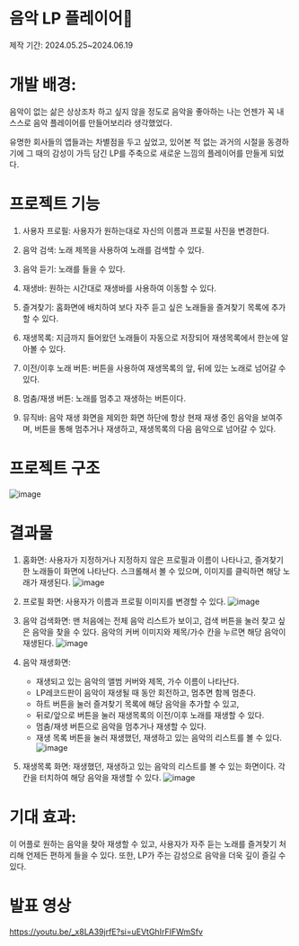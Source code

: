 # 음악 LP 플레이어🎵

제작 기간: 2024.05.25~2024.06.19


# 개발 배경:

음악이 없는 삶은 상상조차 하고 싶지 않을 정도로 음악을 좋아하는 나는 언젠가 꼭 내 스스로 음악 플레이어를 만들어보리라 생각했었다.

유명한 회사들의 앱들과는 차별점을 두고 싶었고, 있어본 적 없는 과거의 시절을 동경하기에 그 때의 감성이 가득 담긴 LP를 주축으로 새로운 느낌의 플레이어를 만들게 되었다.




# 프로젝트 기능


1. 사용자 프로필: 사용자가 원하는대로 자신의 이름과 프로필 사진을 변경한다.

2. 음악 검색: 노래 제목을 사용하여 노래를 검색할 수 있다.

3. 음악 듣기: 노래를 들을 수 있다.

4. 재생바: 원하는 시간대로 재생바를 사용하여 이동할 수 있다.

5. 즐겨찾기: 홈화면에 배치하여 보다 자주 듣고 싶은 노래들을 즐겨찾기 목록에 추가할 수 있다.

6. 재생목록: 지금까지 들어왔던 노래들이 자동으로 저장되어 재생목록에서 한눈에 알아볼 수 있다.

7. 이전/이후 노래 버튼: 버튼을 사용하여 재생목록의 앞, 뒤에 있는 노래로 넘어갈 수 있다.

8. 멈춤/재생 버튼: 노래를 멈추고 재생하는 버튼이다.

9. 뮤직바: 음악 재생 화면을 제외한 화면 하단에 항상 현재 재생 중인 음악을 보여주며, 버튼을 통해 멈추거나 재생하고, 재생목록의 다음 음악으로 넘어갈 수 있다.






# 프로젝트 구조
![image](https://github.com/sunmay12/Android_minseo/assets/127862323/a08538d1-f914-4c9d-98fa-fb828208c2b3)







# 결과물




1. 홈화면: 사용자가 지정하거나 지정하지 않은 프로필과 이름이 나타나고, 즐겨찾기 한 노래들이 화면에 나타난다.
스크롤해서 볼 수 있으며, 이미지를 클릭하면 해당 노래가 재생된다.
![image](https://github.com/sunmay12/Android_minseo/assets/127862323/d76a05fd-36fb-4b05-b108-0f8819af8233)



2. 프로필 화면: 사용자가 이름과 프로필 이미지를 변경할 수 있다.
![image](https://github.com/sunmay12/Android_minseo/assets/127862323/9a189380-c780-424b-8d8a-4e8d3f0f55d6)



3. 음악 검색화면: 맨 처음에는 전체 음악 리스트가 보이고, 검색 버튼을 눌러 찾고 싶은 음악을 찾을 수 있다.
음악의 커버 이미지와 제목/가수 칸을 누르면 해당 음악이 재생된다.
![image](https://github.com/sunmay12/Android_minseo/assets/127862323/7097abdd-6fd6-4aea-97c7-27cd7a938be1)



4. 음악 재생화면:
   - 재생되고 있는 음악의 앨범 커버와 제목, 가수 이름이 나타난다.
   - LP레코드판이 음악이 재생될 때 동안 회전하고, 멈추면 함께 멈춘다.
   - 하트 버튼을 눌러 즐겨찾기 목록에 해당 음악을 추가할 수 있고,
   - 뒤로/앞으로 버튼을 눌러 재생목록의 이전/이후 노래를 재생할 수 있다.
   - 멈춤/재생 버튼으로 음악을 멈추거나 재생할 수 있다.
   - 재생 목록 버튼을 눌러 재생했던, 재생하고 있는 음악의 리스트를 볼 수 있다.
![image](https://github.com/sunmay12/Android_minseo/assets/127862323/2c606037-ab95-464e-a6f8-c5e13060a43a)



5. 재생목록 화면: 재생했던, 재생하고 있는 음악의 리스트를 볼 수 있는 화면이다.
각 칸을 터치하여 해당 음악을 재생할 수 있다.
![image](https://github.com/sunmay12/Android_minseo/assets/127862323/8a19d786-2ce9-48f6-b1bb-1c3914a775d2)



# 기대 효과:
이 어플로 원하는 음악을 찾아 재생할 수 있고, 사용자가 자주 듣는 노래를 즐겨찾기 처리해 언제든 편하게 들을 수 있다.
또한, LP가 주는 감성으로 음악을 더욱 깊이 즐길 수 있다.




# 발표 영상
https://youtu.be/_x8LA39jrfE?si=uEVtGhIrFIFWmSfv
